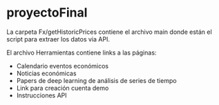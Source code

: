 # proyectoFinal

La carpeta Fx/getHistoricPrices contiene el archivo main donde están el script para extraer los datos via API.

El archivo Herramientas contiene links a las páginas:
- Calendario eventos económicos
- Noticias económicas
- Papers de deep learning de análisis de series de tiempo
- Link para creación cuenta demo
- Instrucciones API
